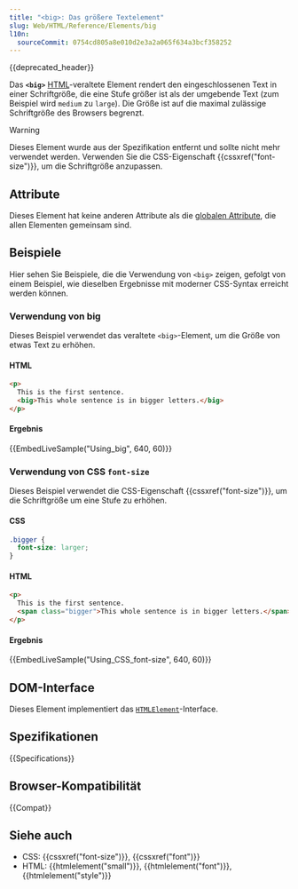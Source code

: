 ```yaml
---
title: "<big>: Das größere Textelement"
slug: Web/HTML/Reference/Elements/big
l10n:
  sourceCommit: 0754cd805a8e010d2e3a2a065f634a3bcf358252
---
```


{{deprecated_header}}

Das **`<big>`** [HTML](/de/docs/Web/HTML)-veraltete Element rendert den eingeschlossenen Text in einer Schriftgröße, die eine Stufe größer ist als der umgebende Text (zum Beispiel wird `medium` zu `large`). Die Größe ist auf die maximal zulässige Schriftgröße des Browsers begrenzt.

> [!WARNING]
> Dieses Element wurde aus der Spezifikation entfernt und sollte nicht mehr verwendet werden. Verwenden Sie die CSS-Eigenschaft {{cssxref("font-size")}}, um die Schriftgröße anzupassen.

## Attribute

Dieses Element hat keine anderen Attribute als die [globalen Attribute](/de/docs/Web/HTML/Reference/Global_attributes), die allen Elementen gemeinsam sind.

## Beispiele

Hier sehen Sie Beispiele, die die Verwendung von `<big>` zeigen, gefolgt von einem Beispiel, wie dieselben Ergebnisse mit moderner CSS-Syntax erreicht werden können.

### Verwendung von big

Dieses Beispiel verwendet das veraltete `<big>`-Element, um die Größe von etwas Text zu erhöhen.

#### HTML

```html
<p>
  This is the first sentence.
  <big>This whole sentence is in bigger letters.</big>
</p>
```

#### Ergebnis

{{EmbedLiveSample("Using_big", 640, 60)}}

### Verwendung von CSS `font-size`

Dieses Beispiel verwendet die CSS-Eigenschaft {{cssxref("font-size")}}, um die Schriftgröße um eine Stufe zu erhöhen.

#### CSS

```css
.bigger {
  font-size: larger;
}
```

#### HTML

```html
<p>
  This is the first sentence.
  <span class="bigger">This whole sentence is in bigger letters.</span>
</p>
```

#### Ergebnis

{{EmbedLiveSample("Using_CSS_font-size", 640, 60)}}

## DOM-Interface

Dieses Element implementiert das [`HTMLElement`](/de/docs/Web/API/HTMLElement)-Interface.

<!-- ## Technische Zusammenfassung -->

## Spezifikationen

{{Specifications}}

## Browser-Kompatibilität

{{Compat}}

## Siehe auch

- CSS: {{cssxref("font-size")}}, {{cssxref("font")}}
- HTML: {{htmlelement("small")}}, {{htmlelement("font")}}, {{htmlelement("style")}}
